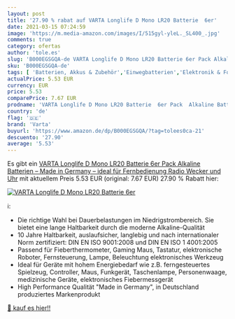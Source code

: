 ```yaml
---
layout: post
title: '27.90 % rabat auf VARTA Longlife D Mono LR20 Batterie  6er'
date: 2021-03-15 07:24:59
image: 'https://m.media-amazon.com/images/I/515gyl-yleL._SL400_.jpg'
comments: true
category: ofertas
author: 'tole.es'
slug: 'B000EGSGQA-de VARTA Longlife D Mono LR20 Batterie 6er Pack Alkaline...'
sku: 'B000EGSGQA-de'
tags: [ 'Batterien, Akkus & Zubehör','Einwegbatterien','Elektronik & Foto','varta', ]
actualPrice: 5.53 EUR
currency: EUR
price: 5.53
comparePrice: 7.67 EUR
prodname: 'VARTA Longlife D Mono LR20 Batterie  6er Pack  Alkaline Batterien – Made in Germany – ideal für Fernbedienung Radio Wecker und Uhr'
country: 'de'
flag: '🇩🇪'
brand: 'Varta'
buyurl: 'https://www.amazon.de/dp/B000EGSGQA/?tag=tolees0ca-21'
descuento: '27.90'
average: '5.53'
---
```


Es gibt ein [VARTA Longlife D Mono LR20 Batterie  6er Pack  Alkaline Batterien – Made in Germany – ideal für Fernbedienung Radio Wecker und Uhr](https://www.amazon.de/dp/B000EGSGQA/?tag=tolees0ca-21) mit aktuellem Preis 5.53 EUR (original: 7.67 EUR) 27.90 % Rabatt hier:

[![VARTA Longlife D Mono LR20 Batterie  6er](https://m.media-amazon.com/images/I/515gyl-yleL._SL400_.jpg)](https://www.amazon.de/dp/B000EGSGQA/?tag=tolees0ca-21)

ℹ️:

- Die richtige Wahl bei Dauerbelastungen im Niedrigstrombereich. Sie bietet eine lange Haltbarkeit durch die moderne Alkaline-Qualität
- 10 Jahre Haltbarkeit, auslaufsicher, langlebig und nach internationaler Norm zertifiziert: DIN EN ISO 9001:2008 und DIN EN ISO 1 4001:2005
- Passend für Fieberthermometer, Gaming Maus, Tastatur, elektronische Roboter, Fernsteuerung, Lampe, Beleuchtung elektronisches Werkzeug
- Ideal für Geräte mit hohem Energiebedarf wie z.B. ferngesteuertes Spielzeug, Controller, Maus, Funkgerät, Taschenlampe, Personenwaage, medizinische Geräte, elektronisches Fiebermessgerät
- High Performance Qualität "Made in Germany", in Deutschland produziertes Markenprodukt

[🛒 kauf es hier!!](https://www.amazon.de/dp/B000EGSGQA/?tag=tolees0ca-21)
